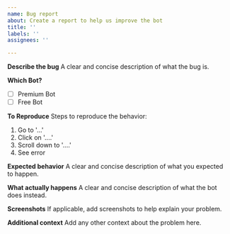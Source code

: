 ```yaml
---
name: Bug report
about: Create a report to help us improve the bot
title: ''
labels: ''
assignees: ''

---
```


**Describe the bug**
A clear and concise description of what the bug is.

**Which Bot?**
- [ ] Premium Bot
- [ ] Free Bot

**To Reproduce**
Steps to reproduce the behavior:
1. Go to '...'
2. Click on '....'
3. Scroll down to '....'
4. See error

**Expected behavior**
A clear and concise description of what you expected to happen.

**What actually happens**
A clear and concise description of what the bot does instead.

**Screenshots**
If applicable, add screenshots to help explain your problem.

**Additional context**
Add any other context about the problem here.
